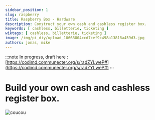 ```yaml
---
sidebar_position: 1
slug: raspberry
title: Raspberry Box - Hardware
description: Construct your own cash and cashless register box. 
keywords: [ cashless, billetterie, ticketing ]
wiktags: [ cashless, billetterie, ticketing ]
image: /img/pi_diy/upload_10663804ccd7cef9c498a13818a459d3.jpg
authors: jonas, mike
---
```


:::note
In progress, draft here : [https://codimd.communecter.org/s/radZYLweP#](https://codimd.communecter.org/s/radZYLweP#)
:::

# Build your own cash and cashless register box. 

![coucou](/img/pi_diy/upload_10663804ccd7cef9c498a13818a459d3.jpg)

